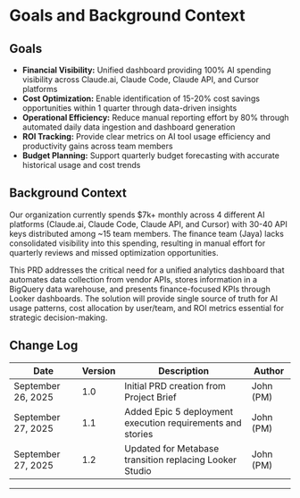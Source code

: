 # Goals and Background Context

## Goals
- **Financial Visibility:** Unified dashboard providing 100% AI spending visibility across Claude.ai, Claude Code, Claude API, and Cursor platforms
- **Cost Optimization:** Enable identification of 15-20% cost savings opportunities within 1 quarter through data-driven insights
- **Operational Efficiency:** Reduce manual reporting effort by 80% through automated daily data ingestion and dashboard generation
- **ROI Tracking:** Provide clear metrics on AI tool usage efficiency and productivity gains across team members
- **Budget Planning:** Support quarterly budget forecasting with accurate historical usage and cost trends

## Background Context

Our organization currently spends $7k+ monthly across 4 different AI platforms (Claude.ai, Claude Code, Claude API, and Cursor) with 30-40 API keys distributed among ~15 team members. The finance team (Jaya) lacks consolidated visibility into this spending, resulting in manual effort for quarterly reviews and missed optimization opportunities.

This PRD addresses the critical need for a unified analytics dashboard that automates data collection from vendor APIs, stores information in a BigQuery data warehouse, and presents finance-focused KPIs through Looker dashboards. The solution will provide single source of truth for AI usage patterns, cost allocation by user/team, and ROI metrics essential for strategic decision-making.

## Change Log
| Date | Version | Description | Author |
|------|---------|-------------|--------|
| September 26, 2025 | 1.0 | Initial PRD creation from Project Brief | John (PM) |
| September 27, 2025 | 1.1 | Added Epic 5 deployment execution requirements and stories | John (PM) |
| September 27, 2025 | 1.2 | Updated for Metabase transition replacing Looker Studio | John (PM) |

---
